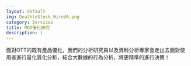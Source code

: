 ```yaml
---
layout: default
img: DeathtoStock_Wired6.png
category: Services
title: MOD優化研究
description: |
---
```

  面對OTT的既有產品優化，我們的分析研究員以及資料分析專家會走出去面對使用者進行量化質化分析，結合大數據的行為分析，將更精準的進行決策！
